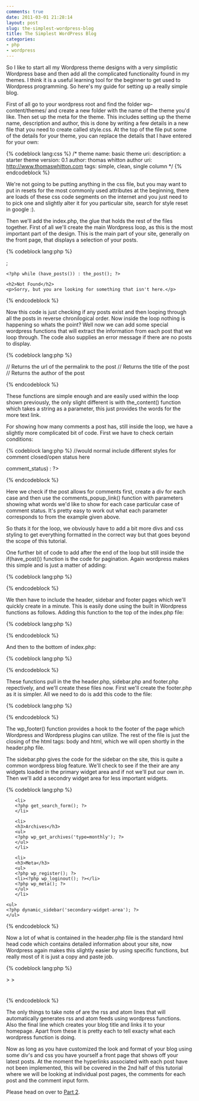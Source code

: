 ```yaml
---
comments: true
date: 2011-03-01 21:28:14
layout: post
slug: the-simplest-wordpress-blog
title: The Simplest WordPress Blog
categories:
- php
- wordpress
---
```


So I like to start all my Wordpress theme designs with a very simplistic Wordpress base and then add all the complicated functionality found in my themes. I think it is a useful learning tool for the beginner to get used to Wordpress programming. So here's my guide for setting up a really simple blog.

<!-- more -->


First of all go to your wordpress root and find the folder wp-content/themes/ and create a new folder with the name of the theme you'd like. Then set up the meta for the theme. This includes setting up the theme name, description and author, this is done by writing a few details in a new file that you need to create called style.css. At the top of the file put some of the details for your theme, you can replace the details that I have entered for your own:

{% codeblock lang:css %}
/*
theme name: basic
theme uri:
description: a starter theme
version: 0.1
author: thomas whitton
author uri: http://www.thomaswhitton.com
tags: simple, clean, single column
*/
{% endcodeblock %}

We're not going to be putting anything in the css file, but you may want to put in resets for the most commonly used attributes at the beginning, there are loads of these css code segments on the internet and you just need to to pick one and slightly alter it for you particular site, search for style reset in google :).

Then we'll add the index.php, the glue that holds the rest of the files together. First of all we'll create the main Wordpress loop, as this is the most important part of the design. This is the main part of your site, generally on the front page, that displays a selection of your posts.

{% codeblock lang:php %}
<?php if (have_posts()) : ?>;
	<?php while (have_posts()) : the_post(); ?>
<?php endwhile; ?>
<?php else : ?>
	<h2>Not Found</h2>
	<p>Sorry, but you are looking for something that isn't here.</p>
<?php endif; ?>
{% endcodeblock %}

Now this code is just checking if any posts exist and then looping through all the posts in reverse chronilogical order. Now inside the loop nothing is happening so whats the point? Well now we can add some special wordpress functions that will extract the information from each post that we loop through. The code also supplies an error message if there are no posts to display.

{% codeblock lang:php %}
<?php the_permalink() ?> // Returns the url of the permalink to the post
<?php the_title(); ?> // Returns the title of the post
<?php the_author(); ?> // Returns the author of the post
<?php // Returns the content of the post ?>
<?php the_content('Read the rest of this entry &raquo;'); ?>
{% endcodeblock %}

These functions are simple enough and are easily used within the loop shown previously, the only slight different is with the_content() function which takes a string as a parameter, this just provides the words for the more text link.

For showing how many comments a post has, still inside the loop, we have a slightly more complicated bit of code. First we have to check certain conditions:

{% codeblock lang:php %}
//would normal include different styles for comment closed/open status here
<?php if ('closed' == $post->comment_status) : ?>
<?php else : ?>
<?php endif; ?>
<?php comments_popup_link('leave a comment',
'1 comment', '% comments', '', 'comments closed'); ?>
{% endcodeblock %}

Here we check if the post allows for comments first, create a div for each case and then use the comments_popup_link() function with parameters showing what words we'd like to show for each case particular case of comment status. It's pretty easy to work out what each parameter corresponds to from the example given above.

So thats it for the loop, we obviously have to add a bit more divs and css styling to get everything formatted in the correct way but that goes beyond the scope of this tutorial.

One further bit of code to add after the end of the loop but still inside the if(have_post()) function is the code for pagination. Again wordpress makes this simple and is just a matter of adding:

{% codeblock lang:php %}
<?php next_posts_link('&laquo; Older') ?>
<?php previous_posts_link('Newer &raquo;') ?>
{% endcodeblock %}

We then have to include the header, sidebar and footer pages which we'll quickly create in a minute. This is easily done using the built in Wordpress functions as follows. Adding this function to the top of the index.php file:

{% codeblock lang:php %}
<?php get_header(); ?>
{% endcodeblock %}

And then to the bottom of index.php:

{% codeblock lang:php %}
<?php get_sidebar(); ?>
<?php get_footer(); ?>
{% endcodeblock %}

These functions pull in the the header.php, sidebar.php and footer.php repectively, and we'll create these files now. First we'll create the footer.php as it is simpler. All we need to do is add this code to the file:

{% codeblock lang:php %}
<?php wp_footer(); ?>
</body>
</html>
{% endcodeblock %}

The wp_footer() function provides a hook to the footer of the page which Wordpress and Wordpress plugins can utilize. The rest of the file is just the closing of the html tags: body and html, which we will open shortly in the header.php file.

The sidebar.php gives the code for the sidebar on the site, this is quite a common wordpress blog feature. We'll check to see if the their are any widgets loaded in the primary widget area and if not we'll put our own in. Then we'll add a secondry widget area for less important widgets.

{% codeblock lang:php %}
<ul>
<?php
if (!dynamic_sidebar('primary-widget-area')) : ?>

	<li>
	<?php get_search_form(); ?>
	</li>

	<li>
	<h3>Archives</h3>
	<ul>
	<?php wp_get_archives('type=monthly'); ?>
	</ul>
	</li>

	<li>
	<h3>Meta</h3>
	<ul>
	<?php wp_register(); ?>
	<li><?php wp_loginout(); ?></li>
	<?php wp_meta(); ?>
	</ul>
	</li>

<?php endif;?>
</ul>

<?php if(is_active_sidebar('secondary-widget-area')) : ?>

	<ul>
	<?php dynamic_sidebar('secondary-widget-area'); ?>
	</ul>

<?php endif; ?>
{% endcodeblock %}

Now a lot of what is contained in the header.php file is the standard html head code which contains detailed information about your site, now Wordpress again makes this slightly easier by using specific functions, but really most of it is just a copy and paste job.

{% codeblock lang:php %}
<!DOCTYPE html PUBLIC "-//W3C//DTD XHTML 1.0 Transitional//EN"
"http://www.w3.org/TR/xhtml1/DTD/xhtml1-transitional.dtd">
<html xmlns="http://www.w3.org/1999/xhtml" <?php language_attributes(); ?>>

<head>
<meta http-equiv="Content-Type" content="
<?php bloginfo('html_type'); ?>; charset=
<?php bloginfo('charset'); ?>" />
<title>
<?php wp_title(':', true, 'right'); ?> <?php bloginfo('name'); ?>
</title>
<link rel="stylesheet" href="
<?php bloginfo('stylesheet_url'); ?>" type="text/css" media="screen" charset="utf-8" />
<link rel="alternate" type="application/rss+xml" title="
<?php bloginfo('name'); ?> RSS Feed" href="
<?php bloginfo('rss2_url'); ?>" />
<link rel="alternate" type="application/atom+xml" title="
<?php bloginfo('name'); ?> Atom Feed" href="
<?php bloginfo('atom_url'); ?>" />
<link rel="pingback" href="
<?php bloginfo('pingback_url'); ?>" />
<?php wp_head(); ?>
</head>

<body <?php body_class(); ?>>

<h1><a href="
<?php echo get_option('home'); ?>/" title="Home">
<?php bloginfo('name');?></a></h1>
{% endcodeblock %}

The only things to take note of are the rss and atom lines that will automatically generates rss and atom feeds using wordpress functions. Also the final line which creates your blog title and links it to your homepage. Apart from these it is pretty each to tell exacty what each wordpress function is doing.

Now as long as you have customized the look and format of your blog using some div's and css you have yourself a front page that shows off your latest posts. At the moment the hyperlinks associated with each post have not been implemented, this will be covered in the 2nd half of this tutorial where we will be looking at individual post pages, the comments for each post and the comment input form.

Please head on over to [Part 2](http://www.thomaswhitton.com/thomaswhitton/2011/03/06/the-simplest-wordpress-blog-part-2/).
